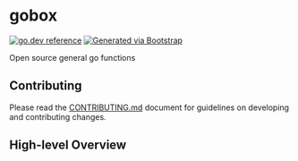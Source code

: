 
# gobox
[![go.dev reference](https://img.shields.io/badge/go.dev-reference-007d9c?logo=go&logoColor=white)](https://pkg.go.dev/github.com/getoutreach/gobox)
[![Generated via Bootstrap](https://img.shields.io/badge/Outreach-Bootstrap-%235951ff)](https://github.com/getoutreach/bootstrap)

Open source general go functions

## Contributing

Please read the [CONTRIBUTING.md](CONTRIBUTING.md) document for guidelines on developing and contributing changes.

## High-level Overview

<!--- Block(overview) -->
<!--- EndBlock(overview) -->
